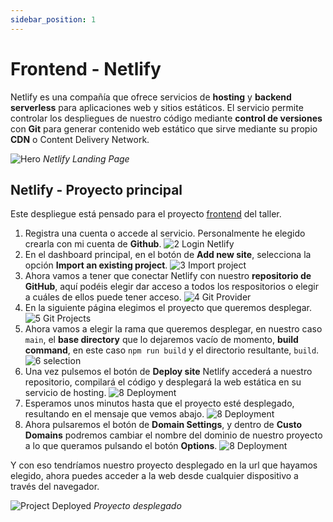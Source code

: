 ```yaml
---
sidebar_position: 1
---
```


# Frontend - Netlify

Netlify es una compañía que ofrece servicios de **hosting** y **backend serverless** para aplicaciones web y sitios estáticos. El servicio permite controlar los despliegues de nuestro código mediante **control de versiones** con **Git** para generar contenido web estático que sirve mediante su propio **CDN** o Content Delivery Network.

![Hero](/img/tutorial/deployment/netlify/1_netlify.png)
*Netlify Landing Page*

## Netlify - Proyecto principal

Este despliegue está pensado para el proyecto [frontend](https://github.com/lucferbux/Taller-FrontEnd) del taller.

1. Registra una cuenta o accede al servicio. Personalmente he elegido crearla con mi cuenta de **Github**.
![2 Login Netlify](/img/tutorial/deployment/netlify/2_login.png)
2. En el dashboard principal, en el botón de **Add new site**, selecciona la opción **Import an existing project**.
![3 Import project](/img/tutorial/deployment/netlify/3_import_project.png)
3. Ahora vamos a tener que conectar Netlify con nuestro **repositorio de GitHub**, aquí podéis elegir dar acceso a todos los respositorios o elegir a cuáles de ellos puede tener acceso.
![4 Git Provider](/img/tutorial/deployment/netlify/4_git_provider.png)
4. En la siguiente página elegimos el proyecto que queremos desplegar.
![5 Git Projects](/img/tutorial/deployment/netlify/5_git_projects.png)
5. Ahora vamos a elegir la rama que queremos desplegar, en nuestro caso `main`, el **base directory** que lo dejaremos vacío de momento, **build command**, en este caso ``npm run build`` y el directorio resultante, ``build``.
![6 selection](/img/tutorial/deployment/netlify/11_selection_base.png)
6. Una vez pulsemos el botón de **Deploy site** Netlify accederá a nuestro repositorio, compilará el código y desplegará la web estática en su servicio de hosting.
![8 Deployment](/img/tutorial/deployment/netlify/8_deployment.png)
7. Esperamos unos minutos hasta que el proyecto esté desplegado, resultando en el mensaje que vemos abajo.
![8 Deployment](/img/tutorial/deployment/netlify/9_domain_settings.png)
8. Ahora pulsaremos el botón de **Domain Settings**, y dentro de **Custo Domains** podremos cambiar el nombre del dominio de nuestro proyecto a lo que queramos pulsando el botón **Options**.
![8 Deployment](/img/tutorial/deployment/netlify/8_deployment.png)

Y con eso tendríamos nuestro proyecto desplegado en la url que hayamos elegido, ahora puedes acceder a la web desde cualquier dispositivo a través del navegador.

![Project Deployed](/img/tutorial/deployment/netlify/12_project_deployed.png)
*Proyecto desplegado*
